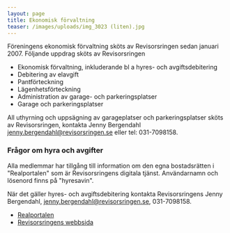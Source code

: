 ```yaml
---
layout: page
title: Ekonomisk förvaltning
teaser: /images/uploads/img_3023 (liten).jpg
---
```

Föreningens ekonomisk förvaltning sköts av Revisorsringen sedan januari 2007.
Följande uppdrag sköts av Revisorsringen

* Ekonomisk förvaltning, inkluderande bl a hyres- och avgiftsdebitering
* Debitering av elavgift
* Pantförteckning
* Lägenhetsförteckning
* Administration av garage- och parkeringsplatser
* Garage och parkeringsplatser

All uthyrning och uppsägning av garageplatser och parkeringsplatser sköts av Revisorsringen, kontakta Jenny Bergendahl jenny.bergendahl@revisorsringen.se eller tel: 031-7098158.

### Frågor om hyra och avgifter

Alla medlemmar har tillgång till information om den egna bostadsrätten i "Realportalen" som är Revisorsringens digitala tjänst. Användarnamn och lösenord finns på "hyresavin".

När det gäller hyres- och avgiftsdebitering kontakta Revisorsringens
Jenny Bergendahl, jenny.bergendahl@revisorsringen.se, 031-7098158.

* [Realportalen](https://revisorsringen.realportal.nu/) 
* [Revisorsringens webbsida](http://www.revisorsringen.se/)
